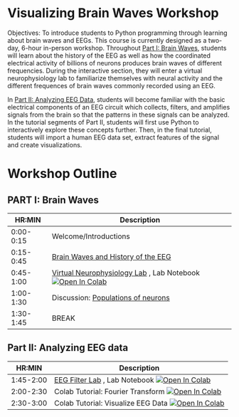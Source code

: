 # Visualizing Brain Waves Workshop

Objectives: To introduce students to Python programming through learning about brain waves and EEGs. This course is currently designed as a two-day, 6-hour in-person workshop. Throughout [Part I: Brain Waves](https://github.com/pkoneill/VisualizingBrainWaves/blob/main/README.md#part-ii-analyzing-eeg-data), students will learn about the history of the EEG as well as how the coordinated electrical activity of billions of neurons produces brain waves of different frequencies. During the interactive section, they will enter a virtual neurophysiology lab to familiarize themselves with neural activity and the different frequences of brain waves commonly recorded using an EEG. 

In [Part II: Analyzing EEG Data](https://github.com/pkoneill/VisualizingBrainWaves/blob/main/README.md#part-ii-analyzing-eeg-data), students will become familiar with the basic electrical components of an EEG circuit which collects, filters, and amplifies signals from the brain so that the patterns in these signals can be analyzed. In the tutorial segments of Part II, students will first use Python to interactively explore these concepts further. Then, in the final tutorial, students will import a human EEG data set, extract features of the signal and create visualizations. 


# Workshop Outline
## PART I: Brain Waves
|HR:MIN| Description| 
|------|------------|
|0:00-0:15| Welcome/Introductions |
|0:15-0:45| [Brain Waves and History of the EEG](https://jozsefmeszaros.online/eeg/) | 
|0:45-1:00| [Virtual Neurophysiology Lab](https://jozsefmeszaros.online/vnl/) , Lab Notebook [![Open In Colab](https://colab.research.google.com/assets/colab-badge.svg)](https://colab.research.google.com/github/pkoneill/VisualizingBrainWaves/blob/main/Virtual_Lab_Notebook.ipynb)|
|1:00-1:30| Discussion: [Populations of neurons](http://jozsefmeszaros.online/eeg_previous/)|
|1:30-1:45| BREAK|

## Part II: Analyzing EEG data 
HR:MIN| Description| 
|------|------------|
|1:45-2:00| [EEG Filter Lab](http://jozsefmeszaros.online/vnl/filterlab.html) , Lab Notebook [![Open In Colab](https://colab.research.google.com/assets/colab-badge.svg)](https://colab.research.google.com/github/pkoneill/VisualizingBrainWaves/blob/main/Virtual_Lab_Notebook.ipynb)||
|2:00-2:30| Colab Tutorial: Fourier Transform [![Open In Colab](https://colab.research.google.com/assets/colab-badge.svg)](https://colab.research.google.com/github/pkoneill/VisualizingBrainWaves/blob/main/Visualizing_Brain_Waves_Fourier.ipynb)|
|2:30-3:00| Colab Tutorial: Visualize EEG Data [![Open In Colab](https://colab.research.google.com/assets/colab-badge.svg)](https://colab.research.google.com/github/pkoneill/VisualizingBrainWaves/blob/main/Visualizing_Brain_Waves_EEG_Data.ipynb)|
